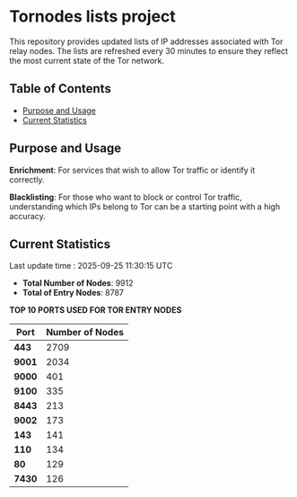 # Tornodes lists project

This repository provides updated lists of IP addresses associated with Tor relay nodes. The lists are refreshed every 30 minutes to ensure they reflect the most current state of the Tor network.

## Table of Contents

- [Purpose and Usage](#purpose-and-usage)
- [Current Statistics](#current-statistics)


## Purpose and Usage

**Enrichment**: For services that wish to allow Tor traffic or identify it correctly.

**Blacklisting**: For those who want to block or control Tor traffic, understanding which IPs belong to Tor can be a starting point with a high accuracy.

## Current Statistics

Last update time : 2025-09-25 11:30:15 UTC

- **Total Number of Nodes**: 9912
- **Total of Entry Nodes**: 8787

**TOP 10 PORTS USED FOR TOR ENTRY NODES**

| **Port** | **Number of Nodes** |
|------|-----------------|
| **443**   | 2709  |
| **9001**   | 2034  |
| **9000**   | 401  |
| **9100**   | 335  |
| **8443**   | 213  |
| **9002**   | 173  |
| **143**   | 141  |
| **110**   | 134  |
| **80**   | 129  |
| **7430**   | 126  |

